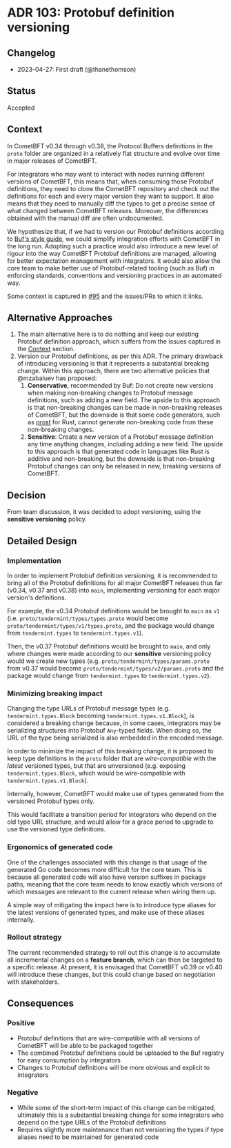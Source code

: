 # ADR 103: Protobuf definition versioning

## Changelog

- 2023-04-27: First draft (@thanethomson)

## Status

Accepted

## Context

In CometBFT v0.34 through v0.38, the Protocol Buffers definitions in the `proto`
folder are organized in a relatively flat structure and evolve over time in
major releases of CometBFT.

For integrators who may want to interact with nodes running different versions
of CometBFT, this means that, when consuming those Protobuf definitions, they
need to clone the CometBFT repository and check out the definitions for each and
every major version they want to support. It also means that they need to
manually diff the types to get a precise sense of what changed between CometBFT
releases. Moreover, the differences obtained with the manual diff are often
undocumented.

We hypothesize that, if we had to version our Protobuf definitions according to
[Buf's style guide][buf-style], we could simplify integration efforts with
CometBFT in the long run. Adopting such a practice would also introduce a new
level of rigour into the way CometBFT Protobuf definitions are managed, allowing
for better expectation management with integrators. It would also allow the core
team to make better use of Protobuf-related tooling (such as Buf) in enforcing
standards, conventions and versioning practices in an automated way.

Some context is captured in [\#95] and the issues/PRs to which it links.

## Alternative Approaches

1. The main alternative here is to do nothing and keep our existing Protobuf
   definition approach, which suffers from the issues captured in the
   [Context](#context) section.
2. Version our Protobuf definitions, as per this ADR. The primary drawback of
   introducing versioning is that it represents a substantial breaking change.
   Within this approach, there are two alternative policies that @mzabaluev has
   proposed:
   1. **Conservative**, recommended by Buf: Do not create new versions when
      making non-breaking changes to Protobuf message definitions, such as
      adding a new field. The upside to this approach is that non-breaking
      changes can be made in non-breaking releases of CometBFT, but the downside
      is that some code generators, such as [prost] for Rust, cannot generate
      non-breaking code from these non-breaking changes.
   2. **Sensitive**: Create a new version of a Protobuf message definition any
      time anything changes, including adding a new field. The upside to this
      approach is that generated code in languages like Rust is additive and
      non-breaking, but the downside is that non-breaking Protobuf changes can
      only be released in new, breaking versions of CometBFT.

## Decision

From team discussion, it was decided to adopt versioning, using the **sensitive
versioning** policy.

## Detailed Design

### Implementation

In order to implement Protobuf definition versioning, it is recommended to bring
all of the Protobuf definitions for all major CometBFT releases thus far (v0.34,
v0.37 and v0.38) into `main`, implementing versioning for each major version's
definitions.

For example, the v0.34 Protobuf definitions would be brought to `main` as `v1`
(i.e. `proto/tendermint/types/types.proto` would become
`proto/tendermint/types/v1/types.proto`, and the package would change from
`tendermint.types` to `tendermint.types.v1`).

Then, the v0.37 Protobuf definitions would be brought to `main`, and only where
changes were made according to our **sensitive** versioning policy would we
create new types (e.g. `proto/tendermint/types/params.proto` from v0.37 would
become `proto/tendermint/types/v2/params.proto` and the package would change
from `tendermint.types` to `tendermint.types.v2`).

### Minimizing breaking impact

Changing the type URLs of Protobuf message types (e.g. `tendermint.types.Block`
becoming `tendermint.types.v1.Block`), is considered a breaking change because,
in some cases, integrators may be serializing structures into Protobuf
`Any`-typed fields. When doing so, the URL of the type being serialized is also
embedded in the encoded message.

In order to minimize the impact of this breaking change, it is proposed to keep
type definitions in the `proto` folder that are _wire-compatible_ with the
_latest_ versioned types, but that are unversioned (e.g. exposing
`tendermint.types.Block`, which would be wire-compatible with
`tendermint.types.v1.Block`).

Internally, however, CometBFT would make use of types generated from the
versioned Protobuf types only.

This would facilitate a transition period for integrators who depend on the old
type URL structure, and would allow for a grace period to upgrade to use the
versioned type definitions.

### Ergonomics of generated code

One of the challenges associated with this change is that usage of the generated
Go code becomes more difficult for the core team. This is because all generated
code will also have version suffixes in package paths, meaning that the core
team needs to know exactly which versions of which messages are relevant to the
current release when wiring them up.

A simple way of mitigating the impact here is to introduce type aliases for the
latest versions of generated types, and make use of these aliases internally.

### Rollout strategy

The current recommended strategy to roll out this change is to accumulate all
incremental changes on a **feature branch**, which can then be targeted to a
specific release. At present, it is envisaged that CometBFT v0.39 or v0.40 will
introduce these changes, but this could change based on negotiation with
stakeholders.

## Consequences

### Positive

- Protobuf definitions that are wire-compatible with all versions of CometBFT
  will be able to be packaged together
- The combined Protobuf definitions could be uploaded to the Buf registry for
  easy consumption by integrators
- Changes to Protobuf definitions will be more obvious and explicit to
  integrators

### Negative

- While some of the short-term impact of this change can be mitigated,
  ultimately this is a substantial breaking change for some integrators who
  depend on the type URLs of the Protobuf definitions
- Requires slightly more maintenance than not versioning the types if type
  aliases need to be maintained for generated code

[\#95]: https://github.com/cometbft/cometbft/issues/95
[buf-style]: https://buf.build/docs/best-practices/style-guide/
[prost]: https://github.com/tokio-rs/prost/
